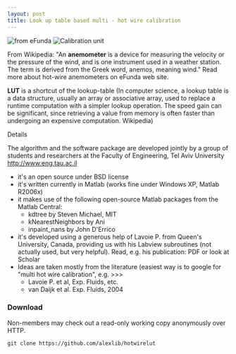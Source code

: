 ```yaml
---
layout: post
title: Look up table based multi - hot wire calibration
---
```




![from eFunda][1] ![Calibration unit][2]

From Wikipedia: "An **anemometer** is a device for measuring the velocity or the pressure of the wind, and is one instrument used in a weather station. The term is derived from the Greek word, anemos, meaning wind." Read more about hot-wire anemometers on eFunda web site.

**LUT** is a shortcut of the lookup-table (In computer science, a lookup table is a data structure, usually an array or associative array, used to replace a runtime computation with a simpler lookup operation. The speed gain can be significant, since retrieving a value from memory is often faster than undergoing an expensive computation. Wikipedia)

Details

The algorithm and the software package are developed jointly by a group of students and researchers at the Faculty of Engineering, Tel Aviv University <http://www.eng.tau.ac.il>



*   it's an open source under BSD license
*   it's written currently in Matlab (works fine under Windows XP, Matlab R2006x)
*   it makes use of the following open-source Matlab packages from the Matlab Central:
    *   kdtree by Steven Michael, MIT
    *   kNearestNeighbors by Ani
    *   inpaint_nans by John D'Errico
*   it's developed using a generous help of Lavoie P. from Queen's University, Canada, providing us with his Labview subroutines (not actually used, but very helpful). Read, e.g. his publication: PDF or look at Scholar
*   Ideas are taken mostly from the literature (easiest way is to google for "multi hot wire calibration", e.g. >>>
    *   Lavoie P. et al, Exp. Fluids, etc.
    *   van Daijk et al. Exp. Fluids, 2004



### Download

Non-members may check out a read-only working copy anonymously over HTTP.


    git clone https://github.com/alexlib/hotwirelut

 [1]: http://www.efunda.com/designstandards/sensors/hot_wires/images/hot_wire.gif "from eFunda"
 [2]: http://lh3.google.com/particle.tracking/R3QZMDkCvkI/AAAAAAAABSY/bOi4hCympOk/s400/Image003.jpg "Calibration unit"
